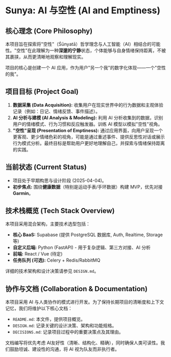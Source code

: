# Sunya: AI 与空性 (AI and Emptiness)

## 核心理念 (Core Philosophy)

本项目旨在探索将"空性"（Śūnyatā）哲学理念与人工智能（AI）相结合的可能性。"空性"在此理解为一种**深邃的宁静**状态，个体能够与自身情绪保持距离，不被其裹挟，从而更清晰地观察和理解现实。

项目的核心是创建一个 AI 应用，作为用户"另一个我"的数字化体现——一个"空性的我"。

## 项目目标 (Project Goal)

1.  **数据采集 (Data Acquisition):** 收集用户在现实世界中的行为数据和主观体验记录（例如：日记、情绪反馈、事件描述）。
2.  **AI 分析与建模 (AI Analysis & Modeling):** 利用 AI 分析收集到的数据，识别用户的情绪模式、行为习惯和反应触发器。训练 AI 模型以模拟"空性"视角。
3.  **"空性"呈现 (Presentation of Emptiness):** 通过应用界面，向用户呈现一个更客观、更少情绪色彩的视角，可能是通过重述事件、提供反思性对话或展示行为模式分析。最终目标是帮助用户更好地理解自己，并探索与情绪保持距离的实践。

## 当前状态 (Current Status)

*   项目处于早期构思与设计阶段 (2025-04-04)。
*   **初步焦点:** 围绕**健康数据**（特别是运动手表/手环数据）构建 MVP，优先对接 **Garmin**。

## 技术栈概览 (Tech Stack Overview)

本项目采用混合架构，主要技术选型包括：

*   **核心 BaaS:** Supabase (提供 PostgreSQL 数据库, Auth, Realtime, Storage 等)
*   **自定义后端:** Python (FastAPI) - 用于复杂逻辑、第三方对接、AI 分析
*   **前端:** React / Vue (待定)
*   **任务队列 (可选):** Celery + Redis/RabbitMQ

详细的技术架构和设计决策请参见 `DESIGN.md`。

## 协作与文档 (Collaboration & Documentation)

本项目采用 AI 与人类协作的模式进行开发。为了保持长期项目的清晰度和上下文记忆，我们将维护以下核心文档：

*   `README.md`: 本文件，提供项目概览。
*   `DESIGN.md`: 记录关键的设计决策、架构和功能规格。
*   `DECISIONS.md`: 记录项目过程中的重要决策点及其理由。

文档编写将优先考虑 AI友好性（清晰、结构化、精确），同时确保人类可读性。我们鼓励坦诚、建设性的沟通，将 AI 视为队友而非执行者。